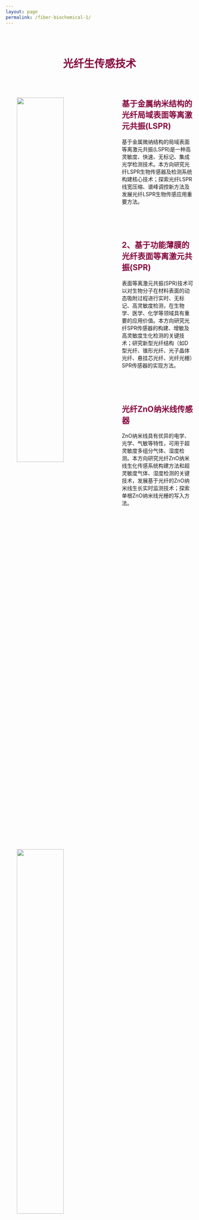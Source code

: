 ```yaml
---
layout: page
permalink: /fiber-biochemical-1/
---
```


<h1 style="color: #870A40; padding-top: 2.5rem; padding-bottom: 0.8rem; text-align:center;">光纤生传感技术</h1>


<div class="wrap clearfix">
    <img src="{{ site.baseurl }}/images/W-1.jpg" style="float: left; width: 50%; margin: 15px; padding: 15px;" >
    <h2 style="color: #870A40;padding-top: 1.9rem;">基于金属纳米结构的光纤局域表面等离激元共振(LSPR)</h2> 
    <ul>    
    基于金属微纳结构的局域表面等离激元共振(LSPR)是一种高灵敏度、快速、无标记、集成光学检测技术。本方向研究光纤LSPR生物传感器及检测系统构建核心技术；探索光纤LSPR线宽压缩、谱峰调控新方法及发展光纤LSPR生物传感应用重要方法。
    <ul>
</div>

<br>

<div class="wrap clearfix">
    <img src="{{ site.baseurl }}/images/zj.jpg" style="float: left; width: 50%; margin: 15px; padding: 15px;" >
    <h2 style="color: #870A40;padding-top: 1.9rem;">2、基于功能薄膜的光纤表面等离激元共振(SPR)</h2>
    <p>
    表面等离激元共振(SPR)技术可以对生物分子在材料表面的动态吸附过程进行实时、无标记、高灵敏度检测，在生物学、医学、化学等领域具有重要的应用价值。本方向研究光纤SPR传感器的构建、增敏及高灵敏度生化检测的关键技术；研究新型光纤结构（如D型光纤、锥形光纤、光子晶体光纤、悬挂芯光纤、光纤光栅）SPR传感器的实现方法。
    </p>
</div>

<br>

<div class="wrap clearfix">
    <img src="{{ site.baseurl }}/images/ZnO-699x457.jpg" style="float: left; width: 50%; margin: 15px; padding: 15px;" >
    <h2 style="color: #870A40;padding-top: 1.9rem;">光纤ZnO纳米线传感器</h2>
    <p>
    ZnO纳米线具有优异的电学、光学、气敏等特性，可用于超灵敏度多组分气体、湿度检测。本方向研究光纤ZnO纳米线生化传感系统构建方法和超灵敏度气体、湿度检测的关键技术，发展基于光纤的ZnO纳米线生长实时监测技术；探索单根ZnO纳米线光栅的写入方法。
    </p>
</div>

<br>
